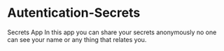 # Autentication-Secrets
Secrets App
In this app you can share your secrets anonymously no one can see your name or any thing that relates you.
